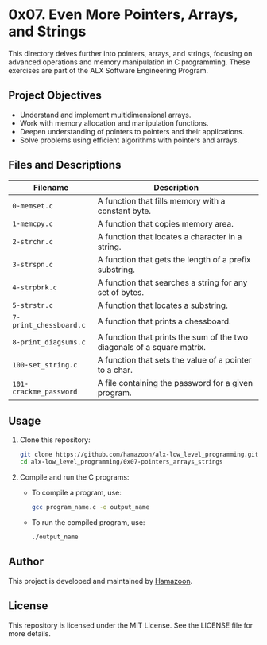 # 0x07. Even More Pointers, Arrays, and Strings

This directory delves further into pointers, arrays, and strings, focusing on advanced operations and memory manipulation in C programming. These exercises are part of the ALX Software Engineering Program.

## Project Objectives

- Understand and implement multidimensional arrays.
- Work with memory allocation and manipulation functions.
- Deepen understanding of pointers to pointers and their applications.
- Solve problems using efficient algorithms with pointers and arrays.

## Files and Descriptions

| Filename               | Description                                                                 |
|------------------------|-----------------------------------------------------------------------------|
| `0-memset.c`           | A function that fills memory with a constant byte.                         |
| `1-memcpy.c`           | A function that copies memory area.                                        |
| `2-strchr.c`           | A function that locates a character in a string.                          |
| `3-strspn.c`           | A function that gets the length of a prefix substring.                    |
| `4-strpbrk.c`          | A function that searches a string for any set of bytes.                   |
| `5-strstr.c`           | A function that locates a substring.                                      |
| `7-print_chessboard.c` | A function that prints a chessboard.                                       |
| `8-print_diagsums.c`   | A function that prints the sum of the two diagonals of a square matrix.    |
| `100-set_string.c`     | A function that sets the value of a pointer to a char.                    |
| `101-crackme_password` | A file containing the password for a given program.                       |

## Usage

1. Clone this repository:
   ```bash
   git clone https://github.com/hamazoon/alx-low_level_programming.git
   cd alx-low_level_programming/0x07-pointers_arrays_strings
   ```

2. Compile and run the C programs:

   - To compile a program, use:
     ```bash
     gcc program_name.c -o output_name
     ```

   - To run the compiled program, use:
     ```bash
     ./output_name
     ```

## Author

This project is developed and maintained by [Hamazoon](https://github.com/hamazoon).

## License

This repository is licensed under the MIT License. See the LICENSE file for more details.

